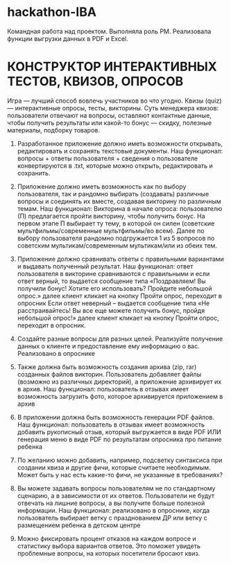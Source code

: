 # hackathon-IBA
Командная работа над проектом. Выполняла роль PM. Реализовала функции выгрузки данных в PDF и Excel.

# КОНСТРУКТОР ИНТЕРАКТИВНЫХ ТЕСТОВ, КВИЗОВ, ОПРОСОВ

Игра — лучший способ вовлечь участников во что угодно. Квизы (quiz) — интерактивные опросы, тесты, викторины. Суть менеджера квизов: пользователи отвечают на вопросы, оставляют контактные данные, чтобы получить результаты или какой-то бонус — скидку, полезные материалы, подборку товаров.


1. Разработанное приложение должно иметь возможности открывать, редактировать и сохранять текстовые документы. 
Наш функционал: вопросы + ответы пользователя + сведения о пользователе конвертируются в .txt, которые можно открыть, редактировать и сохранить.

2. Приложение должно иметь возможность как по выбору пользователя, так и рандомно выбирать (создавать) различные вопросы и соединять их вместе, создавая викторину по различным темам. 
Наш функционал: 
Викторина в начале опроса: пользователю (П) предлагается пройти викторину, чтобы получить бонус. На первом этапе П выбирает ту тему, в которой он силен (советские мультфильмы/современные мультфильмы/во всем). Далее по выбору пользователя рандомно подгружается 1  из 5 вопросов по советским мультикам/современным мультикам/или из обеих тем. 

3. Приложение должно сравнивать ответы с правильными вариантами и выдавать полученный результат.
Наш функционал: ответ пользователя в викторине сравниваются с правильными и 
если ответ верный, то выдается сообщение типа «Поздравляем! Вы получили бонус! Хотите его использовать? Пройдите небольшой опрос.» далее клиент кликает на кнопку Пройти опрос, переходит в опросник
Если ответ неверный – выдается сообщение типа «Не расстраивайтесь! Вы все еще можете получить бонус, пройдя небольшой опрос!» далее клиент кликает на кнопку Пройти опрос, переходит в опросник.

4. Создайте разные вопросы для разных целей. Реализуйте получение данных о клиенте и предоставление ему информацию о вас. Реализовано в опроснике

5. Также должна быть возможность создания архива (zip, rar) созданных файлов викторин. Пользователь добавляет файлы (возможно из различных директорий), а приложение архивирует их в архив. 
Наш функционал: пользователь в отзывах имеет возможность загрузить фото, которое архивируется приложением в архив

6. В приложении должна быть возможность генерации PDF файлов. 
Наш функционал: пользователь в отзывах имеет возможность добавить рукописный отзыв, который выгружается в виде PDF   ИЛИ генерация меню в виде PDF   по результатам опросника про питание ребенка

7. По желанию можно добавить, например, подсветку синтаксиса при создании квиза и другие фичи, которые считаете необходимым. Может быть у нас есть какие-то фичи, не указанные в требованиях?

8. Вы можете задавать вопросы пользователям не по стандартному сценарию, а в зависимости от их ответов. Пользователи не будут отвечать на лишние вопросы, а вы получите больше полезной информации.
Наш функционал: реализовано в опроснике, когда пользователь выбирает ветку с празднованием ДР или ветку с размещением ребенка в детском центре

9. Можно фиксировать процент отказов на каждом вопросе и статистику выбора вариантов ответов. Это поможет увидеть проблемные вопросы, на которых посетители бросают квиз.
